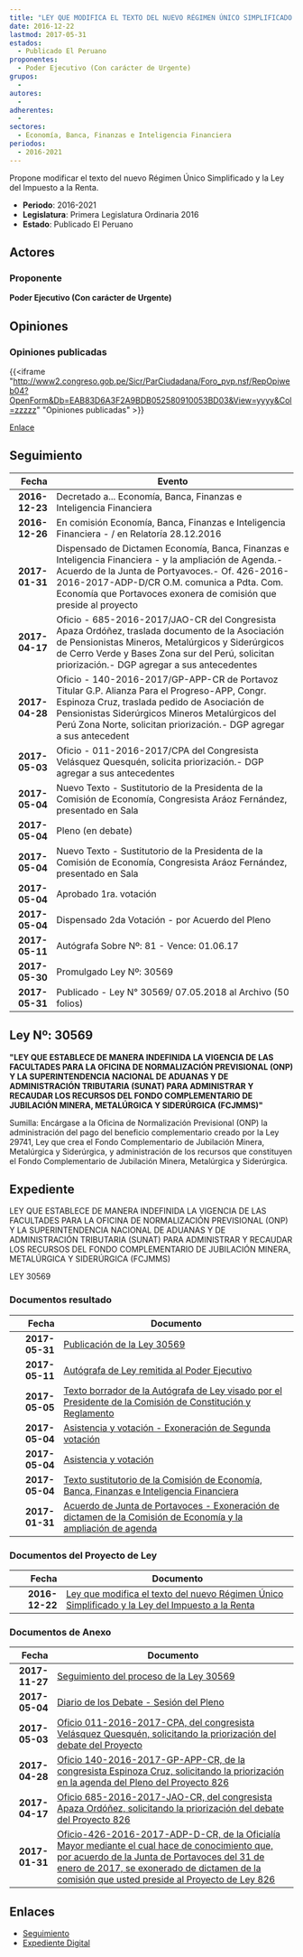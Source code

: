```yaml
---
title: "LEY QUE MODIFICA EL TEXTO DEL NUEVO RÉGIMEN ÚNICO SIMPLIFICADO Y LA LEY DEL IMPUESTO A LA RENTA"
date: 2016-12-22
lastmod: 2017-05-31
estados: 
  - Publicado El Peruano
proponentes: 
  - Poder Ejecutivo (Con carácter de Urgente)
grupos: 
  - 
autores: 
  - 
adherentes: 
  - 
sectores: 
  - Economía, Banca, Finanzas e Inteligencia Financiera
periodos: 
  - 2016-2021
---
```


Propone modificar el texto del nuevo Régimen Único Simplificado y la Ley del Impuesto a la Renta.

- **Periodo**: 2016-2021
- **Legislatura**: Primera Legislatura Ordinaria 2016
- **Estado**: Publicado El Peruano

## Actores

### Proponente

**Poder Ejecutivo (Con carácter de Urgente)**


## Opiniones

### Opiniones publicadas

{{<iframe "http://www2.congreso.gob.pe/Sicr/ParCiudadana/Foro_pvp.nsf/RepOpiweb04?OpenForm&Db=EAB83D6A3F2A9BDB052580910053BD03&View=yyyy&Col=zzzzz" "Opiniones publicadas" >}}

[Enlace](http://www2.congreso.gob.pe/Sicr/ParCiudadana/Foro_pvp.nsf/RepOpiweb04?OpenForm&Db=EAB83D6A3F2A9BDB052580910053BD03&View=yyyy&Col=zzzzz)

## Seguimiento

| Fecha | Evento |
|------:|--------|
| **2016-12-23** | Decretado a... Economía, Banca, Finanzas e Inteligencia Financiera|
| **2016-12-26** | En comisión Economía, Banca, Finanzas e Inteligencia Financiera - / en Relatoría 28.12.2016|
| **2017-01-31** | Dispensado de Dictamen Economía, Banca, Finanzas e Inteligencia Financiera - y la ampliación de Agenda.-Acuerdo de la Junta de Portyavoces.- Of. 426-2016-2016-2017-ADP-D/CR O.M. comunica a Pdta. Com. Economía que Portavoces exonera de comisión que preside al proyecto|
| **2017-04-17** | Oficio - 685-2016-2017/JAO-CR del Congresista Apaza Ordóñez, traslada documento de la Asociación de Pensionistas Mineros, Metalúrgicos y Siderúrgicos de Cerro Verde y Bases Zona sur del Perú, solicitan priorización.- DGP agregar a sus antecedentes|
| **2017-04-28** | Oficio - 140-2016-2017/GP-APP-CR de Portavoz Titular G.P. Alianza Para el Progreso-APP, Congr. Espinoza Cruz, traslada pedido de Asociación de Pensionistas Siderúrgicos Mineros Metalúrgicos del Perú Zona Norte, solicitan priorización.- DGP agregar a sus antecedent|
| **2017-05-03** | Oficio - 011-2016-2017/CPA del Congresista Velásquez Quesquén, solicita priorización.- DGP agregar a sus antecedentes|
| **2017-05-04** | Nuevo Texto - Sustitutorio de la Presidenta de la Comisión de Economía, Congresista Aráoz Fernández, presentado en Sala|
| **2017-05-04** | Pleno (en debate)|
| **2017-05-04** | Nuevo Texto - Sustitutorio de la Presidenta de la Comisión de Economía, Congresista Aráoz Fernández, presentado en Sala|
| **2017-05-04** | Aprobado 1ra. votación|
| **2017-05-04** | Dispensado 2da Votación - por Acuerdo del Pleno|
| **2017-05-11** | Autógrafa Sobre Nº: 81 - Vence: 01.06.17|
| **2017-05-30** | Promulgado Ley Nº: 30569|
| **2017-05-31** | Publicado - Ley N° 30569/ 07.05.2018 al Archivo (50 folios)|

## Ley Nº: 30569

**"LEY QUE ESTABLECE DE MANERA INDEFINIDA LA VIGENCIA DE LAS FACULTADES PARA LA OFICINA DE NORMALIZACIÓN PREVISIONAL (ONP) Y LA SUPERINTENDENCIA NACIONAL DE ADUANAS Y DE ADMINISTRACIÓN TRIBUTARIA (SUNAT) PARA ADMINISTRAR Y RECAUDAR LOS RECURSOS DEL FONDO COMPLEMENTARIO DE JUBILACIÓN MINERA, METALÚRGICA Y SIDERÚRGICA (FCJMMS)"**

Sumilla: Encárgase a la Oficina de Normalización Previsional (ONP) la administración del pago del beneficio complementario creado por la Ley 29741, Ley que crea el Fondo Complementario de Jubilación Minera, Metalúrgica y Siderúrgica, y administración de los recursos que constituyen el Fondo Complementario de Jubilación Minera, Metalúrgica y Siderúrgica.


## Expediente

LEY QUE ESTABLECE DE MANERA INDEFINIDA LA VIGENCIA DE LAS FACULTADES PARA LA OFICINA DE NORMALIZACIÓN PREVISIONAL (ONP) Y LA SUPERINTENDENCIA NACIONAL DE ADUANAS Y DE ADMINISTRACIÓN TRIBUTARIA (SUNAT) PARA ADMINISTRAR Y RECAUDAR LOS RECURSOS DEL FONDO COMPLEMENTARIO DE JUBILACIÓN MINERA, METALÚRGICA Y SIDERÚRGICA (FCJMMS)

LEY 30569


### Documentos resultado

| Fecha | Documento |
|------:|--------|
| **2017-05-31** | [Publicación de la Ley 30569](http://www.leyes.congreso.gob.pe/Documentos/2016_2021/ADLP/Normas_Legales/30569-LEY.pdf) |
| **2017-05-11** | [Autógrafa de Ley remitida al Poder Ejecutivo](http://www.leyes.congreso.gob.pe/Documentos/2016_2021/Autografas/Ley_y_de_Resolucion_Legislativa/AU0082620170511.pdf) |
| **2017-05-05** | [Texto borrador de la Autógrafa de Ley visado por el Presidente de la Comisión de Constitución y Reglamento](http://www.leyes.congreso.gob.pe/Documentos/2016_2021/Texto_Borrador_de_Autografa/BAU0082620170505.pdf) |
| **2017-05-04** | [Asistencia y votación - Exoneración de Segunda votación](http://www.leyes.congreso.gob.pe/Documentos/2016_2021/Asistencia_y_Votacion/Proyectos_de_Ley/Exoneracion_de_Segunda_Votacion/ESV0082620170504.pdf) |
| **2017-05-04** | [Asistencia y votación](http://www.leyes.congreso.gob.pe/Documentos/2016_2021/Asistencia_y_Votacion/Proyectos_de_Ley/AV0082620170504.pdf) |
| **2017-05-04** | [Texto sustitutorio de la Comisión de Economía, Banca, Finanzas e Inteligencia Financiera](http://www.leyes.congreso.gob.pe/Documentos/2016_2021/Texto_Sustitutorio/Proyectos_de_Ley/TS0082620170504..pdf) |
| **2017-01-31** | [Acuerdo de Junta de Portavoces - Exoneración de dictamen de la Comisión de Economía y la ampliación de agenda](http://www.leyes.congreso.gob.pe/Documentos/2016_2021/Acuerdos/Junta_Portavoces/AJP0082620170131.pdf) |

### Documentos del Proyecto de Ley

| Fecha | Documento |
|------:|--------|
| **2016-12-22** | [Ley que modifica el texto del nuevo Régimen Único Simplificado y la Ley del Impuesto a la Renta](http://www.leyes.congreso.gob.pe/Documentos/2016_2021/Proyectos_de_Ley_y_de_Resoluciones_Legislativas/PL0082620161222..pdf) |

### Documentos de Anexo

| Fecha | Documento |
|------:|--------|
| **2017-11-27** | [Seguimiento del proceso de la Ley 30569](http://www.leyes.congreso.gob.pe/Documentos/2016_2021/Seguimiento_de_Proyectos_de_Ley/00826PL20171127.pdf) |
| **2017-05-04** | [Diario de los Debate - Sesión del Pleno](http://www.leyes.congreso.gob.pe/Documentos/2016_2021/ADLP/Diario_Debates/30569_DD.pdf) |
| **2017-05-03** | [Oficio 011-2016-2017-CPA, del congresista Velásquez Quesquén, solicitando la priorización del debate del Proyecto](http://www.leyes.congreso.gob.pe/Documentos/2016_2021/Oficios/Congresistas/OFICIO-011-2016-2017-CPA.pdf) |
| **2017-04-28** | [Oficio 140-2016-2017-GP-APP-CR, de la congresista Espinoza Cruz, solicitando la priorización en la agenda del Pleno del Proyecto 826](http://www.leyes.congreso.gob.pe/Documentos/2016_2021/Oficios/Grupos_Parlamentarios/OFICIO-140-2016-2017-GP-APP-CR.pdf) |
| **2017-04-17** | [Oficio 685-2016-2017-JAO-CR, del congresista Apaza Ordóñez, solicitando la priorización del debate del Proyecto 826](http://www.leyes.congreso.gob.pe/Documentos/2016_2021/Oficios/Congresistas/OFICIO-685-2016-2017-JAO-CR.PDF) |
| **2017-01-31** | [Oficio-426-2016-2017-ADP-D-CR, de la Oficialía Mayor mediante el cual hace de conocimiento que, por acuerdo de la Junta de Portavoces del 31 de enero de 2017, se exonerado de dictamen de la comisión que usted preside al Proyecto de Ley 826](http://www.leyes.congreso.gob.pe/Documentos/2016_2021/Oficios/Oficialia_Mayor/OFICIO-426-2016-2017-ADP-D-CR.pdf) |

## Enlaces 

- [Seguimiento](http://www2.congreso.gob.pe/Sicr/TraDocEstProc/CLProLey2016.nsf/f7fff46988ca05b1052578e100829cc7/c073d0ae26d57474052580910053b4f9?OpenDocument)
- [Expediente Digital](http://www2.congreso.gob.pe/Sicr/TraDocEstProc/CLProLey2016.nsf/f7fff46988ca05b1052578e100829cc7/c073d0ae26d57474052580910053b4f9?OpenDocument&Click=05257FB7005EB655.eb71d0cf91d8294e05256cdf006b5706/$Body/0.1C6C)
